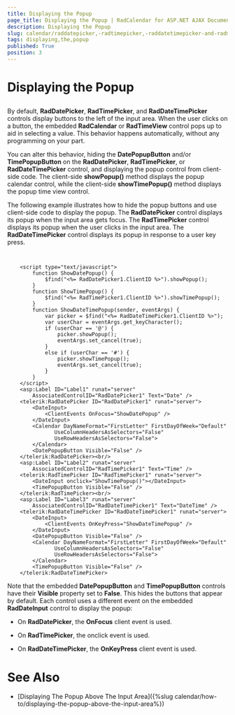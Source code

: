 ```yaml
---
title: Displaying the Popup
page_title: Displaying the Popup | RadCalendar for ASP.NET AJAX Documentation
description: Displaying the Popup
slug: calendar/raddatepicker,-radtimepicker,-raddatetimepicker-and-radmonthyearpicker/displaying-the-popup
tags: displaying,the,popup
published: True
position: 3
---
```


# Displaying the Popup



## 

By default, **RadDatePicker**, **RadTimePicker**, and **RadDateTimePicker** controls display buttons to the left of the input area. When the user clicks on a button, the embedded **RadCalendar** or **RadTimeView** control pops up to aid in selecting a value. This behavior happens automatically, without any programming on your part.

You can alter this behavior, hiding the **DatePopupButton** and/or **TimePopupButton** on the **RadDatePicker**, **RadTimePicker**, or **RadDateTimePicker** control, and displaying the popup control from client-side code. The client-side **showPopup()** method displays the popup calendar control, while the client-side **showTimePopup()** method displays the popup time view control.

The following example illustrates how to hide the popup buttons and use client-side code to display the popup. The **RadDatePicker** control displays its popup when the input area gets focus. The **RadTimePicker** control displays its popup when the user clicks in the input area. The **RadDateTimePicker** control displays its popup in response to a user key press.

````ASPNET
	     
	
	<script type="text/javascript">
	    function ShowDatePopup() {
	        $find("<%= RadDatePicker1.ClientID %>").showPopup();
	    }
	    function ShowTimePopup() {
	        $find("<%= RadTimePicker1.ClientID %>").showTimePopup();
	    }
	    function ShowDateTimePopup(sender, eventArgs) {
	        var picker = $find("<%= RadDateTimePicker1.ClientID %>");
	        var userChar = eventArgs.get_keyCharacter();
	        if (userChar == '@') {
	            picker.showPopup();
	            eventArgs.set_cancel(true);
	        }
	        else if (userChar == '#') {
	            picker.showTimePopup();
	            eventArgs.set_cancel(true);
	        }
	    }
	</script>
	<asp:Label ID="Label1" runat="server"
	    AssociatedControlID="RadDatePicker1" Text="Date" />
	<telerik:RadDatePicker ID="RadDatePicker1" runat="server">
	    <DateInput>
	        <ClientEvents OnFocus="ShowDatePopup" />
	    </DateInput>
	    <Calendar DayNameFormat="FirstLetter" FirstDayOfWeek="Default"
	           UseColumnHeadersAsSelectors="False"
	           UseRowHeadersAsSelectors="False">
	    </Calendar>
	    <DatePopupButton Visible="False" />
	</telerik:RadDatePicker><br/>
	<asp:Label ID="Label2" runat="server"
	    AssociatedControlID="RadTimePicker1" Text="Time" />
	<telerik:RadTimePicker ID="RadTimePicker1" runat="server">
	    <DateInput onclick="ShowTimePopup()"></DateInput>
	    <TimePopupButton Visible="False" />
	</telerik:RadTimePicker><br/>
	<asp:Label ID="Label3" runat="server"
	    AssociatedControlID="RadDateTimePicker1" Text="DateTime" />
	<telerik:RadDateTimePicker ID="RadDateTimePicker1" runat="server">
	    <DateInput>
	        <ClientEvents OnKeyPress="ShowDateTimePopup" />
	    </DateInput>
	    <DatePopupButton Visible="False" />
	    <Calendar DayNameFormat="FirstLetter" FirstDayOfWeek="Default"
	           UseColumnHeadersAsSelectors="False"
	           UseRowHeadersAsSelectors="False">
	    </Calendar>
	    <TimePopupButton Visible="False" />
	</telerik:RadDateTimePicker>	
````



Note that the embedded **DatePopupButton** and **TimePopupButton** controls have their **Visible** property set to **False**. This hides the buttons that appear by default. Each control uses a different event on the embedded **RadDateInput** control to display the popup:

* On **RadDatePicker**, the **OnFocus** client event is used.

* On **RadTimePicker**, the onclick event is used.

* On **RadDateTimePicker**, the **OnKeyPress** client event is used.

# See Also

 * [Displaying The Popup Above The Input Area]({%slug calendar/how-to/displaying-the-popup-above-the-input-area%})
